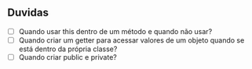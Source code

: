 ## Duvidas

- [ ] Quando usar this dentro de um método e quando não usar?
- [ ] Quando criar um getter para acessar valores de um objeto quando se está dentro da própria classe?
- [ ] Quando criar public e private?